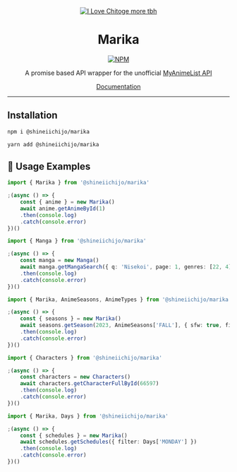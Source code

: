 <div align=center>
<a href="https://github.com/LuckyYam/Marika"><img src="https://wallpapermemory.com/uploads/816/marika-tachibana-wallpaper-hd-1920x1080-323797.jpg" alt="I Love Chitoge more tbh" border="0"></a>

# Marika

[![NPM](https://img.shields.io/badge/Available%20On-NPM-lightgrey.svg?logo=npm&logoColor=339933&labelColor=white&style=flat-square)](https://www.npmjs.com/package/@shineiichijo/marika)

A promise based API wrapper for the unofficial [MyAnimeList API](https://docs.api.jikan.moe/)

[Documentation](https://luckyyam.github.io/Marika/)

</div>

---

## Installation

```sh
npm i @shineiichijo/marika

yarn add @shineiichijo/marika
```

## 🚀 Usage Examples

```ts
import { Marika } from '@shineiichijo/marika'

;(async () => {
    const { anime } = new Marika()
    await anime.getAnimeById(1)
    .then(console.log)
    .catch(console.error)
})()
```

```ts
import { Manga } from '@shineiichijo/marika'

;(async () => {
    const manga = new Manga()
    await manga.getMangaSearch({ q: 'Nisekoi', page: 1, genres: [22, 4], limit: 1 })
    .then(console.log)
    .catch(console.error)
})()
```

```ts
import { Marika, AnimeSeasons, AnimeTypes } from '@shineiichijo/marika'

;(async () => {
    const { seasons } = new Marika()
    await seasons.getSeason(2023, AnimeSeasons['FALL'], { sfw: true, filter: AnimeTypes['TV'] })
    .then(console.log)
    .catch(console.error)
})()
```

```ts
import { Characters } from '@shineiichijo/marika'

;(async () => {
    const characters = new Characters()
    await characters.getCharacterFullById(66597)
    .then(console.log)
    .catch(console.error)
})()
```

```ts
import { Marika, Days } from '@shineiichijo/marika'

;(async () => {
    const { schedules } = new Marika()
    await schedules.getSchedules({ filter: Days['MONDAY'] })
    .then(console.log)
    .catch(console.error)
})()
```